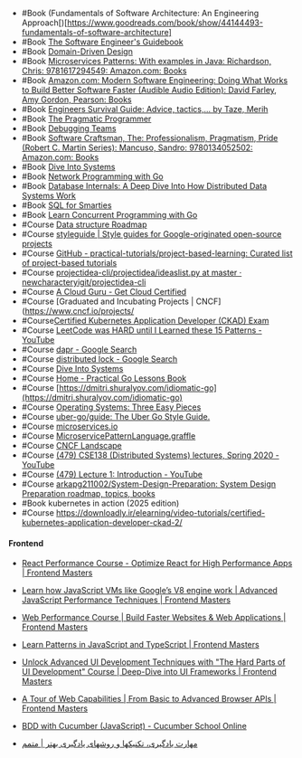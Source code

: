 - #Book  (Fundamentals of Software Architecture: An Engineering Approach[)[https://www.goodreads.com/book/show/44144493-fundamentals-of-software-architecture]
- #Book [The Software Engineer's Guidebook](https://www.engguidebook.com/)
- #Book [Domain-Driven Design](https://www.amazon.ae/Domain-Driven-Design-Tackling-Complexity-Software/dp/0321125215/ref=asc_df_0321125215/?tag=googleshopp09-21&linkCode=df0&hvadid=355845466533&hvpos=&hvnetw=g&hvrand=16851866025727766737&hvpone=&hvptwo=&hvqmt=&hvdev=c&hvdvcmdl=&hvlocint=&hvlocphy=2784&hvtargid=pla-449269547899&psc=1&mcid=0fd7934200b73743ab9b9579915ac975)
- #Book [Microservices Patterns: With examples in Java: Richardson, Chris: 9781617294549: Amazon.com: Books](https://www.amazon.com/Microservices-Patterns-examples-Chris-Richardson/dp/1617294543)
- #Book [Amazon.com: Modern Software Engineering: Doing What Works to Build Better Software Faster (Audible Audio Edition): David Farley, Amy Gordon, Pearson: Books](https://www.amazon.com/Modern-Software-Engineering-Better-Faster/dp/B0BLXCXT3R/)
- #Book [Engineers Survival Guide: Advice, tactics,... by Taze, Merih](https://www.amazon.com/Engineers-Survival-Guide-Facebook-Microsoft/dp/B09MBZBGFK/)
- #Book [The Pragmatic Programmer](https://www.amazon.com/Pragmatic-Programmer-Anniversary-Journey-Mastery/dp/B0833FBNHV/)
- #Book [Debugging Teams](https://www.debuggingteams-fa.com/)
- #Book  [Software Craftsman, The: Professionalism, Pragmatism, Pride (Robert C. Martin Series): Mancuso, Sandro: 9780134052502: Amazon.com: Books](https://www.amazon.com/Software-Craftsman-Professionalism-Pragmatism-Robert/dp/0134052501/)
- #Book [Dive Into Systems](https://diveintosystems.org/book/introduction.html)
- #Book [Network Programming with Go](https://www.amazon.com/Network-Programming-Go-Adam-Woodbeck/dp/1718500882)
- #Book [Database Internals: A Deep Dive Into How Distributed Data Systems Work ](https://www.amazon.de/-/en/Database-Internals-Deep-Distributed-Systems/dp/1492040347)
- #Book [SQL for Smarties](https://skybooks.ir/products/SQL-for-Smarties)
- #Book  [Learn Concurrent Programming with Go](https://www.manning.com/books/learn-concurrent-programming-with-go)
- #Course [Data structure Roadmap](https://neetcode.io/roadmap)
- #Course  [styleguide | Style guides for Google-originated open-source projects](https://google.github.io/styleguide/go/best-practices.html)
- #Course  [GitHub - practical-tutorials/project-based-learning: Curated list of project-based tutorials](https://github.com/practical-tutorials/project-based-learning?tab=readme-ov-file#go)
- #Course  [projectidea-cli/projectidea/ideaslist.py at master · newcharacteryigit/projectidea-cli](https://github.com/newcharacteryigit/projectidea-cli/blob/master/projectidea/ideaslist.py)
- #Course  [A Cloud Guru - Get Cloud Certified](https://www.pluralsight.com/cloud-guru)
- #Course [Graduated and Incubating Projects | CNCF](https://www.cncf.io/projects/
-  #Course[Certified Kubernetes Application Developer (CKAD) Exam](https://training.linuxfoundation.org/certification/certified-kubernetes-application-developer-ckad/)
- #Course [LeetCode was HARD until I Learned these 15 Patterns - YouTube](https://m.youtube.com/watch?v=DjYZk8nrXVY)
- #Course [dapr - Google Search](https://www.google.com/search?q=dapr&oq=dapr&gs_lcrp=EgZjaHJvbWUyBggAEEUYOTIGCAEQRRg80gEIMTUwMmowajeoAgCwAgA&sourceid=chrome&ie=UTF-8)
- #Course [distributed lock - Google Search](https://www.google.com/search?q=distributed+lock&newwindow=1&sca_esv=a5db118e05c2ad26&sxsrf=ADLYWILQAjL0gIh-n2g1MlgQ_0EtHWuqFg:1728222358954&udm=2&source=iu&ictx=1&vet=1&fir=f3rpJkP1tAVgrM%252ChjX-20748BTHAM%252C_%253BZjO2EUmxoxg7iM%252CbaZdpXzcUaIcfM%252C_%253BFCU3QcqgYByI2M%252CpEFQ32tLN9-pCM%252C_%253BL8PgltD6L7oxFM%252C293BwaSNrhYRhM%252C_%253BAZV8YZaFBJXu5M%252CwFkhpw5FxxkpoM%252C_&usg=AI4_-kS_1SR28LN4CAPxIQSARhGPoHt-mg&sa=X&sqi=2&ved=2ahUKEwiykLH-8fmIAxWkhf0HHWbLJRYQ_h16BAgyEAE#vhid=FCU3QcqgYByI2M&vssid=mosaic)
- #Course [Dive Into Systems](https://diveintosystems.org/book/C2-C_depth/advanced_pointer_arithmetic.html)
- #Course [Home - Practical Go Lessons Book](https://www.practical-go-lessons.com/)
- #Course [https://dmitri.shuralyov.com/idiomatic-go](https://dmitri.shuralyov.com/idiomatic-go)
- #Course [Operating Systems: Three Easy Pieces](https://pages.cs.wisc.edu/~remzi/OSTEP/)
- #Course [uber-go/guide: The Uber Go Style Guide.](https://github.com/uber-go/guide/tree/master?tab=readme-ov-file)
- #Course [microservices.io](https://microservices.io/)
- #Course [MicroservicePatternLanguage.graffle](https://microservices.io/i/MicroservicePatternLanguage.pdf)
- #Course [CNCF Landscape](https://landscape.cncf.io/)
- #Course [(479) CSE138 (Distributed Systems) lectures, Spring 2020 - YouTube](https://www.youtube.com/playlist?list=PLNPUF5QyWU8O0Wd8QDh9KaM1ggsxspJ31)
- #Course [(479) Lecture 1: Introduction - YouTube](https://www.youtube.com/watch?v=cQP8WApzIQQ&list=PLrw6a1wE39_tb2fErI4-WkMbsvGQk9_UB)
- #Course [arkapg211002/System-Design-Preparation: System Design Preparation roadmap, topics, books](https://github.com/arkapg211002/System-Design-Preparation)
- #Book kubernetes in action (2025 edition)
- #Course  https://downloadly.ir/elearning/video-tutorials/certified-kubernetes-application-developer-ckad-2/



#### Frontend

- [React Performance Course - Optimize React for High Performance Apps | Frontend Masters](https://frontendmasters.com/courses/react-performance/)

- [Learn how JavaScript VMs like Google’s V8 engine work | Advanced JavaScript Performance Techniques | Frontend Masters](https://frontendmasters.com/courses/javascript-cpu-vm/)

- [Web Performance Course | Build Faster Websites & Web Applications | Frontend Masters](https://frontendmasters.com/courses/web-perf/)

- [Learn Patterns in JavaScript and TypeScript | Frontend Masters](https://frontendmasters.com/courses/enterprise-patterns/)

- [Unlock Advanced UI Development Techniques with "The Hard Parts of UI Development" Course | Deep-Dive into UI Frameworks | Frontend Masters](https://frontendmasters.com/courses/hard-parts-ui-dev/)

- [A Tour of Web Capabilities | From Basic to Advanced Browser APIs | Frontend Masters](https://frontendmasters.com/courses/device-web-apis/)

- [BDD with Cucumber (JavaScript) - Cucumber School Online](https://school.cucumber.io/courses/take/bdd-with-cucumber-javascript/lessons/11261249-introduction-to-bdd)



- [مهارت یادگیری، تکنیکها و روشهای یادگیری بهتر | متمم](https://motamem.org/%DB%8C%D8%A7%D8%AF%DA%AF%DB%8C%D8%B1%DB%8C-%D8%A8%D9%87-%D8%B9%D9%86%D9%88%D8%A7%D9%86-%DB%8C%DA%A9-%D9%85%D9%87%D8%A7%D8%B1%D8%AA/)













